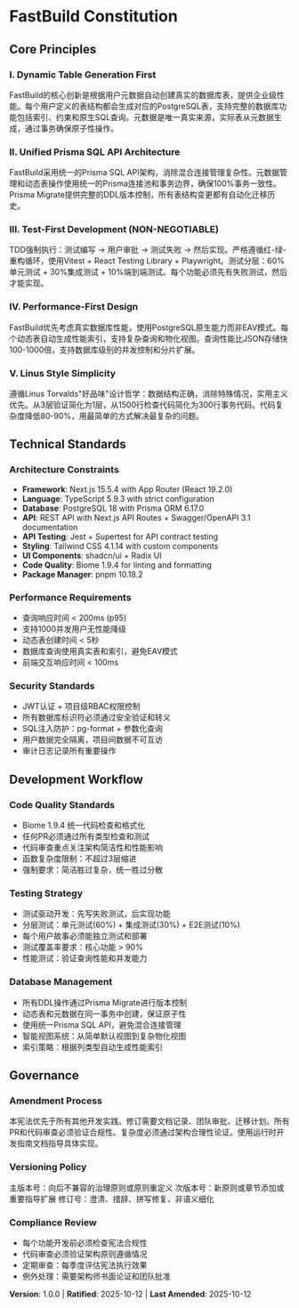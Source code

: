 <!--
Sync Impact Report:
- Version change: (none) → 1.0.0 (initial constitution)
- Modified principles: N/A (initial creation)
- Added sections: All sections (initial creation)
- Removed sections: N/A
- Templates requiring updates:
  ✅ plan-template.md - Constitution Check section compatible
  ✅ spec-template.md - User story format compatible
  ✅ tasks-template.md - Task organization compatible
- Follow-up TODOs: None
-->

# FastBuild Constitution

## Core Principles

### I. Dynamic Table Generation First
FastBuild的核心创新是根据用户元数据自动创建真实的数据库表，提供企业级性能。每个用户定义的表结构都会生成对应的PostgreSQL表，支持完整的数据库功能包括索引、约束和原生SQL查询。元数据是唯一真实来源，实际表从元数据生成，通过事务确保原子性操作。

### II. Unified Prisma SQL API Architecture
FastBuild采用统一的Prisma SQL API架构，消除混合连接管理复杂性。元数据管理和动态表操作使用统一的Prisma连接池和事务边界，确保100%事务一致性。Prisma Migrate提供完整的DDL版本控制，所有表结构变更都有自动化迁移历史。

### III. Test-First Development (NON-NEGOTIABLE)
TDD强制执行：测试编写 → 用户审批 → 测试失败 → 然后实现。严格遵循红-绿-重构循环，使用Vitest + React Testing Library + Playwright。测试分层：60%单元测试 + 30%集成测试 + 10%端到端测试。每个功能必须先有失败测试，然后才能实现。

### IV. Performance-First Design
FastBuild优先考虑真实数据库性能，使用PostgreSQL原生能力而非EAV模式。每个动态表自动生成性能索引，支持复杂查询和物化视图。查询性能比JSON存储快100-1000倍，支持数据库级别的并发控制和分片扩展。

### V. Linus Style Simplicity
遵循Linus Torvalds"好品味"设计哲学：数据结构正确，消除特殊情况，实用主义优先。从3层验证简化为1层，从1500行检查代码简化为300行事务代码。代码复杂度降低80-90%，用最简单的方式解决最复杂的问题。

## Technical Standards

### Architecture Constraints
- **Framework**: Next.js 15.5.4 with App Router (React 19.2.0)
- **Language**: TypeScript 5.9.3 with strict configuration
- **Database**: PostgreSQL 18 with Prisma ORM 6.17.0
- **API**: REST API with Next.js API Routes + Swagger/OpenAPI 3.1 documentation
- **API Testing**: Jest + Supertest for API contract testing
- **Styling**: Tailwind CSS 4.1.14 with custom components
- **UI Components**: shadcn/ui + Radix UI
- **Code Quality**: Biome 1.9.4 for linting and formatting
- **Package Manager**: pnpm 10.18.2

### Performance Requirements
- 查询响应时间 < 200ms (p95)
- 支持1000并发用户无性能降级
- 动态表创建时间 < 5秒
- 数据库查询使用真实表和索引，避免EAV模式
- 前端交互响应时间 < 100ms

### Security Standards
- JWT认证 + 项目级RBAC权限控制
- 所有数据库标识符必须通过安全验证和转义
- SQL注入防护：pg-format + 参数化查询
- 用户数据完全隔离，项目间数据不可互访
- 审计日志记录所有重要操作

## Development Workflow

### Code Quality Standards
- Biome 1.9.4 统一代码检查和格式化
- 任何PR必须通过所有类型检查和测试
- 代码审查重点关注架构简洁性和性能影响
- 函数复杂度限制：不超过3层缩进
- 强制要求：简洁胜过复杂，统一胜过分散

### Testing Strategy
- 测试驱动开发：先写失败测试，后实现功能
- 分层测试：单元测试(60%) + 集成测试(30%) + E2E测试(10%)
- 每个用户故事必须能独立测试和部署
- 测试覆盖率要求：核心功能 > 90%
- 性能测试：验证查询性能和并发能力

### Database Management
- 所有DDL操作通过Prisma Migrate进行版本控制
- 动态表和元数据在同一事务中创建，保证原子性
- 使用统一Prisma SQL API，避免混合连接管理
- 智能视图系统：从简单默认视图到复杂物化视图
- 索引策略：根据列类型自动生成性能索引

## Governance

### Amendment Process
本宪法优先于所有其他开发实践。修订需要文档记录、团队审批、迁移计划。所有PR和代码审查必须验证合规性。复杂度必须通过架构合理性论证。使用运行时开发指南文档指导具体实现。

### Versioning Policy
主版本号：向后不兼容的治理原则或原则重定义
次版本号：新原则或章节添加或重要指导扩展
修订号：澄清、措辞、拼写修复、非语义细化

### Compliance Review
- 每个功能开发前必须检查宪法合规性
- 代码审查必须验证架构原则遵循情况
- 定期审查：每季度评估宪法执行效果
- 例外处理：需要架构师书面论证和团队批准

**Version**: 1.0.0 | **Ratified**: 2025-10-12 | **Last Amended**: 2025-10-12